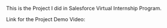 This is the Project I did in Salesforce Virtual Internship Program.

Link for the Project Demo Video:

